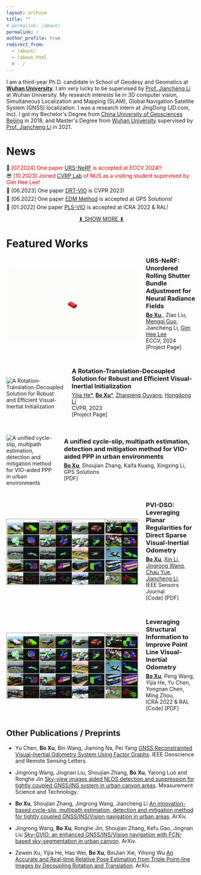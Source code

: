 ```yaml
---
layout: archive
title: ""
# permalink: /about/
permalink: /
author_profile: true
redirect_from:
  - /about/
  - /about.html
  # - /
---
```







I am a third-year Ph.D. candidate in School of Geodesy and Geomatics at <strong>[Wuhan University](https://www.whu.edu.cn/)</strong>. I am very lucky to be supervised by [Prof. Jiancheng Li](https://hrold.whu.edu.cn/EN/Professors.htm) at Wuhan University. My research interests lie in 3D computer vision, Simultaneous Localization and Mapping (SLAM), Global Navigation Satellite System (GNSS) localization. I was a research intern at JingDong (JD.com, Inc). I got my Bechelor's Degree from [China University of Geosciences Beijing](https://www.cugb.edu.cn/) in 2018, and Master's Degree from [Wuhan University](https://www.whu.edu.cn/) supervised by [Prof. Jiancheng Li](https://hrold.whu.edu.cn/EN/Professors.htm) in 2021. 



News
======
<style>
  .news-container p {
    margin: 5px 0; /* 调整段落间距 */
    line-height: 1.2; /* 调整行高 */
  }

  .show-more-link {
    text-align: center;
    display: block;
    margin-top: 10px;
  }
</style>

<div class="news-container">
  <p>🚀 <span style="color: red;">[07.2024] One paper <a href="">URS-NeRF</a> is accepted at ECCV 2024!!</span></p>
  <p>😎 <span style="color: red;">[10.2023] Joined <a href="https://www.comp.nus.edu.sg/~leegh/">CVRP Lab</a> of NUS as a visiting student supervised by Gim Hee Lee!</span></p>
  <!-- <p>🚀 [08.2023] One paper <a href="https://ieeexplore.ieee.org/document/10154545">PVI-DSO</a> is accepted at IEEE Sensors Journal!</p> -->
  <p>🚀 [06.2023] One paper <a href="https://openaccess.thecvf.com/content/CVPR2023/papers/He_A_Rotation-Translation-Decoupled_Solution_for_Robust_and_Efficient_Visual-Inertial_Initialization_CVPR_2023_paper.pdf">DRT-VIO</a> is CVPR 2023!</p>
  <p>🚀 [06.2022] One paper <a href="https://link.springer.com/article/10.1007/s10291-023-01396-7">EDM Method</a> is accepted at GPS Solutions!</p>
  <p>🚀 [01.2022] One paper <a href="https://arxiv.org/pdf/2105.04064">PLS-VIO</a> is accepted at ICRA 2022 & RAL!</p>
  <div id="hidden-news" style="display: none;">
  <p>👨‍🎓 [07.2021] Awarded Outstanding Graduate in <a href="https://www.whu.edu.cn/">Wuhan University</a>!</p>
  <!-- <p>🚀 [09.2020] One paper <a href="https://www.mdpi.com/2072-4292/12/18/2901">IPL-VIO</a> is accepted at Remote Sensing!</p> -->
  <p>🙇 [09.2020] Joined <a href="https://corporate.jd.com/">JingDong</a> as a research intern!</p>
  <p>👨‍🎓 [07.2018] Awarded Outstanding Graduate in <a href="https://www.cugb.edu.cn/">China University of Geosciences Beijing</a>!</p>
  
  
  <!-- <p>🙇 [10.2019] Joined <a href="https://en.megvii.com/megvii_research">MEGVII Research</a> as a 3D vision research intern!</p> -->
  <!-- <p>🙇 [06.2019] Joined <a href="http://www.vie.group/team">VIE Lab</a> at PKU as a research intern!</p> -->
  <!-- <p>😎 [09.2017] Joined <a href="https://hc.buaa.edu.cn/">ShenYuan Honors College</a> at Beihang University as an undergraduate!</p> -->
  <!-- <p>👨‍🎓 [07.2017] Awarded Outstanding Graduate in <a href="http://www.szsy.cn/">SZSY High School</a>!</p> -->
    <!-- <p>🏆 [15.03.2024] Received the .</p> -->
    <!-- 你可以在这里添加更多隐藏的新闻项 -->
  </div>
</div>

<a href="#" class="show-more-link" id="show-more-link">⬇ SHOW MORE ⬇</a>

<script>
  document.getElementById('show-more-link').addEventListener('click', function(event) {
    event.preventDefault();
    var hiddenNews = document.getElementById('hidden-news');
    if (hiddenNews.style.display === 'none') {
      hiddenNews.style.display = 'block';
      this.textContent = '⬆ SHOW LESS ⬆';
    } else {
      hiddenNews.style.display = 'none';
      this.textContent = '⬇ SHOW MORE ⬇';
    }
  });
</script>



Featured Works
======


<div style="display: flex; align-items: center; margin-bottom: 40px;">
  <img src="images/TreeSBA.gif" alt="URS-NeRF: Unordered Rolling Shutter Bundle Adjustment for Neural Radiance Fields" style="width: 350px; height: auto; margin-right: 20px;">

  <div>
    <h3 style="margin: 0;"><a href="projects/URS-NeRF/" style="text-decoration: none;">URS-NeRF: Unordered Rolling Shutter Bundle Adjustment for Neural Radiance Fields</a></h3>
    <p style="margin: 5px 0;">
      <a href="https://boxuLibrary.github.io/"><strong>Bo Xu</strong></a>,,
      Ziao Liu,
      <a href="">Mengqi Guo</a>,
      Jiancheng Li,
      <a href="https://www.comp.nus.edu.sg/~leegh/">Gim Hee Lee</a>
      <br>
      ECCV, 2024<br>
      <a href="projects/URS-NeRF/" style="text-decoration: none;">[Project Page]</a>
      <!-- <a href="" style="text-decoration: none;">[PDF]</a>
      <a href="" style="text-decoration: none;">[Code]</a> -->
    </p>
  </div>
</div>

<div style="display: flex; align-items: center; margin-bottom: 40px;">
  <img src="images/UNIKD.gif" alt="A Rotation-Translation-Decoupled Solution for Robust and Efficient
Visual-Inertial Initialization" style="width: 350px; height: auto; margin-right: 20px;">

  <div>
    <h3 style="margin: 0;"><a href="projects/DRTVIO/" style="text-decoration: none;">A Rotation-Translation-Decoupled Solution for Robust and Efficient
Visual-Inertial Initialization</a></h3>
    <p style="margin: 5px 0;">
      <a href="https://chaneyddtt.github.io/">Yijia He*</a>,
      <a href="https://boxuLibrary.github.io/"><strong>Bo Xu</strong>*</a>,
      <a href="https://hlinchen.github.io/">Zhanpeng Ouyang</a>,
      <a href="https://scholar.google.com.sg/citations?hl=zh-CN&user=Mq89JAcAAAAJ">Hongdong Li</a>
      <br>
      CVPR, 2023<br>
      <a href="projects/DRTVIO/" style="text-decoration: none;">[Project Page]</a>
      <!-- <a href="" style="text-decoration: none;">[PDF]</a>
      <a href="" style="text-decoration: none;">[Code]</a> -->
    </p>
  </div>
</div>

<div style="display: flex; align-items: center; margin-bottom: 40px;">
  <img src="images/GNeSF.jpg" alt="A unified cycle-slip, multipath estimation, detection and mitigation method for VIO-aided PPP in urban environments" style="width: 350px; height: auto; margin-right: 20px;">

  <div>
    <h3 style="margin: 0;"><a href="https://link.springer.com/article/10.1007/s10291-023-01396-7" style="text-decoration: none;">A unified cycle-slip, multipath estimation, detection and mitigation method for VIO-aided PPP in urban environments</a></h3>
    <p style="margin: 5px 0;">
      <a href="https://boxuLibrary.github.io/"><strong>Bo Xu</strong></a>,
      Shoujian Zhang,
      Kaifa Kuang,
      Xingxing Li,
      <br>
      GPS Solutions<br>
      <!-- <a href="https://hlinchen.github.io/projects/VCR-GauS/" style="text-decoration: none;">[Project Page]</a> -->
      <a href="https://link.springer.com/article/10.1007/s10291-023-01396-7" style="text-decoration: none;">[PDF]</a>
      <!-- <a href="https://github.com/HLinChen/GNeSF" style="text-decoration: none;">[Code]</a> -->
    </p>
  </div>
</div>


<div style="display: flex; align-items: center; margin-bottom: 40px;">
  <img src="images/cgpart.jpg" alt="PVI-DSO: Leveraging Planar Regularities for Direct Sparse Visual-Inertial Odometry" style="width: 350px; height: auto; margin-right: 20px;">

  <div>
    <h3 style="margin: 0;"><a href="https://openaccess.thecvf.com/content/CVPR2022/papers/Liu_Learning_Part_Segmentation_Through_Unsupervised_Domain_Adaptation_From_Synthetic_Vehicles_CVPR_2022_paper.pdf" style="text-decoration: none;">PVI-DSO: Leveraging Planar Regularities for Direct Sparse Visual-Inertial Odometry</a></h3>
    <p style="margin: 5px 0;">
      <a href="https://boxuLibrary.github.io/"><strong>Bo Xu</strong></a>,
      <a href="">Xin Li</a>,
      <a href="">Jingrong Wang</a>,
      <a href="">Chau Yue</a>,
      <a href="">Jiancheng Li</a>,
      <br>
      IEEE Sensors Journal<br>
       <a href="https://github.com/boxuLibrary/PVI-DSO-SIM" style="text-decoration: none;">[Code]</a>
      <!-- <a href="https://qliu24.github.io/udapart/" style="text-decoration: none;">[Project Page]</a> -->
      <a href="https://arxiv.org/abs/2204.02635" style="text-decoration: none;">[PDF]</a>
    </p>
  </div>
</div>



<div style="display: flex; align-items: center; margin-bottom: 40px;">
  <img src="images/cgpart.jpg" alt="Leveraging Structural Information to Improve Point Line Visual-Inertial Odometry" style="width: 350px; height: auto; margin-right: 20px;">

  <div>
    <h3 style="margin: 0;"><a href="https://arxiv.org/abs/2105.04064" style="text-decoration: none;">Leveraging Structural Information to Improve Point Line Visual-Inertial Odometry</a></h3>
    <p style="margin: 5px 0;">
      <a href="https://boxuLibrary.github.io/"><strong>Bo Xu</strong></a>,
      Peng Wang,
      Yijia He,
      Yu Chen,
      Yongnan Chen,
      Ming Zhou,
      <br>
      ICRA 2022 & RAL<br>
       <a href="https://github.com/boxuLibrary/Structural-and-Non-structural-line" style="text-decoration: none;">[Code]</a>
      <!-- <a href="https://qliu24.github.io/udapart/" style="text-decoration: none;">[Project Page]</a> -->
      <a href="https://arxiv.org/abs/2105.04064" style="text-decoration: none;">[PDF]</a>
    </p>
  </div>
</div>




Other Publications / Preprints
------

- Yu Chen, **Bo Xu**, Bin Wang, Jiaming Na, Pei Yang [GNSS Reconstrainted Visual–Inertial Odometry System Using Factor Graphs](https://ieeexplore.ieee.org/document/10016469). IEEE Geoscience and Remote Sensing Letters.

- Jingrong Wang, Jingnan Liu, Shoujian Zhang, **Bo Xu**, Yarong Luo and Ronghe Jin [Sky-view images aided NLOS detection and suppression for tightly coupled GNSS/INS system in urban canyon areas](). Measurement Science and Technology.

- **Bo Xu**, Shoujian Zhang, Jingrong Wang, Jiancheng Li [An innovation-based cycle-slip, multipath
estimation, detection and mitigation method for
tightly coupled GNSS/INS/Vision navigation in
urban areas](). ArXiv.


- Jingrong Wang, **Bo Xu**, Ronghe Jin, Shoujian Zhang, Kefu Gao, Jingnan Liu [Sky-GVIO: an enhanced GNSS/INS/Vision navigation with FCN-based sky-segmentation in urban canyon](https://arxiv.org/abs/2404.11070). ArXiv.

- Zewen Xu, Yijia He, Hao Wei, **Bo Xu**, BinJian Xie, Yihong Wu [An Accurate and Real-time Relative Pose Estimation from Triple Point-line Images by Decoupling Rotation and Translation](https://arxiv.org/abs/2403.11639). ArXiv.

<div style="width: 100px; height: 100px; display: block; align-items: center; margin-top: 40px; margin-bottom: 40px;">
  <script type="text/javascript" id="clstr_globe" src="//clustrmaps.com/globe.js?d=lftFrm-MMWTRUWnwlg-Gxcpkjk-LZP23KerLj0iEi6g"></script>
</div>

